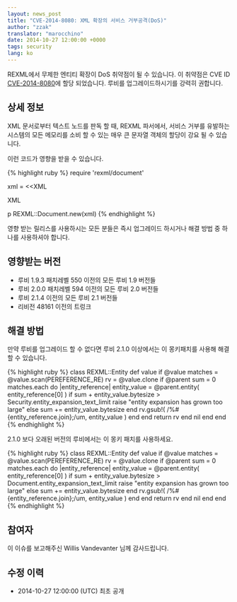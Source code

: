 ```yaml
---
layout: news_post
title: "CVE-2014-8080: XML 확장의 서비스 거부공격(DoS)"
author: "zzak"
translator: "marocchino"
date: 2014-10-27 12:00:00 +0000
tags: security
lang: ko
---
```


REXML에서 무제한 엔티티 확장이 DoS 취약점이 될 수 있습니다.
이 취약점은 CVE ID
[CVE-2014-8080](http://cve.mitre.org/cgi-bin/cvename.cgi?name=CVE-2014-8080)에
할당 되었습니다.
루비를 업그레이드하시기를 강력히 권합니다.

## 상세 정보

XML 문서로부터 텍스트 노드를 판독 할 때, REXML 파서에서, 서비스 거부를
유발하는 시스템의 모든 메모리를 소비 할 수 있는 매우 큰 문자열 객체의
할당이 강요 될 수 있습니다.

이런 코드가 영향을 받을 수 있습니다.

{% highlight ruby %}
require 'rexml/document'

xml = <<XML
<!DOCTYPE root [
  # ENTITY expansion vector
]>
<cd></cd>
XML

p REXML::Document.new(xml)
{% endhighlight %}

영향 받는 릴리스를 사용하시는 모든 분들은 즉시 업그레이드 하시거나
해결 방법 중 하나를 사용하셔야 합니다.

## 영향받는 버전

* 루비 1.9.3 패치레벨 550 이전의 모든 루비 1.9 버전들
* 루비 2.0.0 패치레벨 594 이전의 모든 루비 2.0 버전들
* 루비 2.1.4 이전의 모든 루비 2.1 버전들
* 리비전 48161 이전의 트렁크

## 해결 방법

만약 루비를 업그레이드 할 수 없다면 루비 2.1.0 이상에서는 이 몽키패치를 사용해
해결할 수 있습니다.

{% highlight ruby %}
class REXML::Entity
  def value
      if @value
        matches = @value.scan(PEREFERENCE_RE)
        rv = @value.clone
        if @parent
          sum = 0
          matches.each do |entity_reference|
            entity_value = @parent.entity( entity_reference[0] )
            if sum + entity_value.bytesize > Security.entity_expansion_text_limit
              raise "entity expansion has grown too large"
            else
              sum += entity_value.bytesize
            end
            rv.gsub!( /%#{entity_reference.join};/um, entity_value )
          end
        end
        return rv
      end
      nil
   end
end
{% endhighlight %}

2.1.0 보다 오래된 버전의 루비에서는 이 몽키 패치를 사용하세요.

{% highlight ruby %}
class REXML::Entity
  def value
      if @value
        matches = @value.scan(PEREFERENCE_RE)
        rv = @value.clone
        if @parent
          sum = 0
          matches.each do |entity_reference|
            entity_value = @parent.entity( entity_reference[0] )
            if sum + entity_value.bytesize > Document.entity_expansion_text_limit
              raise "entity expansion has grown too large"
            else
              sum += entity_value.bytesize
            end
            rv.gsub!( /%#{entity_reference.join};/um, entity_value )
          end
        end
        return rv
      end
      nil
   end
end
{% endhighlight %}

## 참여자

이 이슈를 보고해주신 Willis Vandevanter 님께 감사드립니다.

## 수정 이력

* 2014-10-27 12:00:00 (UTC) 최초 공개
